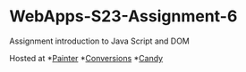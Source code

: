
# WebApps-S23-Assignment-6
Assignment introduction to Java Script and DOM

Hosted at
 *[Painter](https://44-563-web-apps-s23.github.io/44563-webapps-s23-assignment6-supreeth1011/painter.html)
 *[Conversions](https://44-563-web-apps-s23.github.io/44563-webapps-s23-assignment6-supreeth1011/conversions.html)
 *[Candy](https://44-563-web-apps-s23.github.io/44563-webapps-s23-assignment6-supreeth1011/candy.html)
